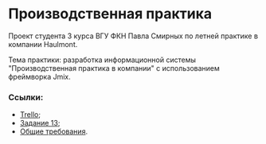 # Производственная практика
Проект студента 3 курса ВГУ ФКН Павла Смирных по летней практике в компании Haulmont. 

Тема практики: разработка информационной системы "Производственная практика в компании" с использованием фреймворка Jmix.

### Ссылки:

- [Trello](https://trello.com/b/Bp0sdlfY/practice-management);
- [Задание 13](https://docs.google.com/document/d/e/2PACX-1vTpbehR300JOUVRq3p0xOO7NkupVZtZ7daSvl-0izTqz4LCvgf0aVvPmPK0wh5x4_LMYOOTAxXGxRPn/pub);
- [Общие требования](https://docs.google.com/document/d/e/2PACX-1vTUXNieOKd33ovNaEr6YI2QDZIZab3brt_hrlrHg_ohAddLYvRuJCZ-gcX-pl_qi86CoLn3lOn6Nk4N/pub).
